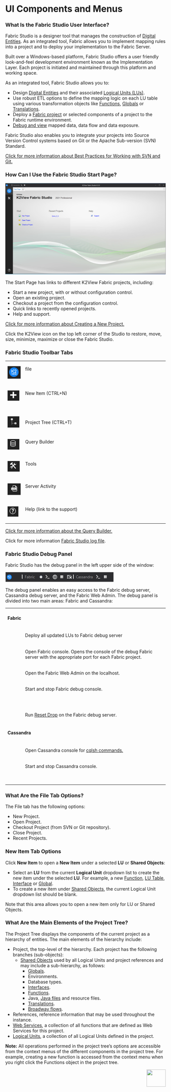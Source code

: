 # UI Components and Menus

### What Is the Fabric Studio User Interface?
Fabric Studio is a designer tool that manages the construction of [Digital Entities](/articles/01_fabric_overview/02_fabric_glossary.md#digital-entity). As an integrated tool, Fabric allows you to implement mapping rules into a project and to deploy your implementation to the Fabric Server.

Built over a Windows-based platform, Fabric Studio offers a user friendly look-and-feel development environment known as the Implementation Layer. Each project is initiated and maintained through this platform and working space. 

As an integrated tool, Fabric Studio allows you to:
* Design [Digital Entities](/articles/01_fabric_overview/02_fabric_glossary.md#digital-entity) and their associated [Logical Units (LUs)](/articles/03_logical_units/01_LU_overview.md).
* Use robust ETL options to define the mapping logic on each LU table using various transformation objects like [Functions](/articles/07_table_population/08_project_functions.md), [Globals](/articles/08_globals/01_globals_overview.md) or [Translations](/articles/09_translations/01_translations_overview_and_use_cases.md).
* Deploy a [Fabric project](/articles/04_fabric_studio/05_creating_a_new_project.md) or selected components of a project to the Fabric runtime environment. 
* [Debug and view](/articles/13_LUDB_viewer_and_studio_debug_capabilities/01_data_viewer.md) mapped data, data flow and data exposure. 

Fabric Studio also enables you to integrate your projects into Source Version Control systems based on Git or the Apache Sub-version (SVN) Standard.

[Click for more information about Best Practices for Working with SVN and Git.](/articles/04_fabric_studio/07_best_practices_for_working_with_GIT_and_SVN.md)

### How Can I Use the Fabric Studio Start Page?

![image](images/04_01_01_start_a_page.png)

The Start Page has links to different K2View Fabric projects, including: 
* Start a new project, with or without configuration control. 
* Open an existing project.
* Checkout a project from the configuration control.
* Quick links to recently opened projects. 
* Help and support. 

[Click for more information about Creating a New Project.](/articles/04_fabric_studio/05_creating_a_new_project.md)

Click the K2View icon on the top left corner of the Studio to restore, move, size, minimize, maximize or close the Fabric Studio.

### Fabric Studio Toolbar Tabs

<table>
<tbody>
<tr>
 <td width="60pxl" valign="top"><p><img src="images/04_01_02_icon1.png" alt="" /></p></td>
<td width="600pxl" valign="top">
<p>file</p>
</td>
</tr>
<tr>
<td width="60pxl" valign="top"><p><img src="images/04_01_02_icon2.png" alt="" /></p></td>
<td width="600pxl" valign="top">
<p>New Item (CTRL+N)</p>
<p>&nbsp;</p>
</td>
</tr>
<tr>
<td width="60pxl" valign="top"><p><img src="images/04_01_02_icon3.png" alt="" /></p></td>
<td width="600pxl" valign-"top">
<p>Project Tree (CTRL+T)</p>
</td>
</tr>
<tr>
<td width="60pxl" valign="top"><p><img src="images/04_01_02_icon4.png" alt="" /></p></td>
<td width="600pxl" valign="top">
<p>Query Builder</p>
</td>
</tr>
<tr>
<td width="60pxl" valign="top"><p><img src="images/04_01_02_icon5.png" alt="" /></p></td>
<td width="600pxl" valign="top">
<p>Tools</p>
</td>
</tr>
<tr>
<td width="60pxl" valign="top"><p><img src="images/04_01_02_icon6.png" alt="" /></p></td>
<td width="600pxl" valign="top">
<p>Server Activity</p>
</td>
</tr>
<tr>
<td width="60pxl" valign="top"><p><img src="images/04_01_02_icon7.png" alt="" /></p></td>
<td width="600pxl" valign="top">
<p>Help (link to the support)</p>
</td>
</tr>
</tbody>
</table>




[Click for more information about the Query Builder.](/articles/11_query_builder/01_query_builder_overview.md#query-builder-overview)

Click for more information [Fabric Studio log file](/articles/13_LUDB_viewer_and_studio_debug_capabilities/02_fabric_studio_log_files.md).

### Fabric Studio Debug Panel

Fabric Studio has the debug panel in the left upper side of the window:

![debug toolbar](images/fabric_studio_debug_panel.png)

 The debug panel enables an easy access to the Fabric debug server, Cassandra debug server, and the Fabric Web Admin. The debug panel is divided into two main areas: Fabric and Cassandra:

<table>
<tbody>
<tr>
<td colspan="2" width="660pxl">
<p><h4>Fabric</p>
</td>
</tr>    
<tr>
<td width="60pxl" valign="top"><p>
    <img src="images/deploy_LUs_to_debug_server.png" alt="" /></p></td>
<td width="600pxl" valign="top">
<p>Deploy all updated LUs to Fabric debug server</p>
</td>
</tr>
<tr>
<td width="60pxl" valign="top"><p>
    <img src="images/open_debug_server_or_cassandra.png" alt="" /></p></td>
<td width="600pxl" valign="top">
<p>Open Fabric console. Opens the console of the debug Fabric server with the appropriate port for each Fabric project.</p>
</td>
</tr>
<tr>
<td width="60pxl" valign="top"><p>
    <img src="images/open_web_admin.png" alt="" /></p></td>
<td width="600pxl" valign="top">
<p>Open the Fabric Web Admin on the localhost.</p>
</td>
</tr>
<tr>
<td width="60pxl" valign="top">
<p><img src="images/start_fabric.png" alt="" /></p>
<p><img src="images/stop_cassandra_or_fabric.png" alt="" /></p>
</td>
<td width="600pxl" valign="top">
<p>Start and stop Fabric debug console.</p>
</td>
</tr>
<tr>
<td width="60pxl" valign="top"><p>
    <img src="images/run_reset_drop.png" alt="" /></p></td>
<td width="600pxl" valign="top">
<p>Run <a href="/articles/02_fabric_architecture/03_fabric_basics_getting_started.md#reset-fabric">Reset Drop</a> on the Fabric debug server.</p>
</td>
</tr>
<tr>
<td colspan="2" width="660pxl">
<p><h4>Cassandra</p>
</td>
</tr>    
<tr>    
<tr>
<td width="60pxl" valign="top"><p>
    <img src="images/open_debug_server_or_cassandra.png" alt="" /></p></td>
<td width="600pxl" valign="top">
<p>Open Cassandra console for <a href="/articles/02_fabric_architecture/07_cassandra_basic_commands.md#cassandra-useful-commands">cqlsh commands.</a></p>
</td>
<tr>
<td width="60pxl" valign="top">
<p><img src="images/start_fabric.png" alt="" /></p>
<p><img src="images/stop_cassandra_or_fabric.png" alt="" /></p>
</td>
<td width="600pxl" valign="top">
<p>Start and stop Cassandra console.</p>
</td>
</tr>    
</tr>
</tbody>
</table>

### What Are the File Tab Options?

The File tab has the following options:
* New Project. 
* Open Project. 
* Checkout Project (from SVN or Git repository). 
* Close Project. 
* Recent Projects.

### New Item Tab Options
Click **New Item** to open a **New Item** under a selected **LU** or **Shared Objects**:
* Select an **LU** from the current **Logical Unit** dropdown list to create the new item under the selected **LU**. For example, a new [Function](/articles/07_table_population/11_3_creating_an_LUDB_function.md), [LU Table,](/articles/06_LU_tables/01_LU_tables_overview.md) [Interface](/articles/05_DB_interfaces/01_interfaces_overview.md) or [Global](/articles/08_globals/01_globals_overview.md).
* To create a new item under [Shared Objects](/articles/04_fabric_studio/12_shared_objects.md), the current Logical Unit dropdown list should be blank.

Note that this area allows you to open a new item only for LU or Shared Objects. 

### What Are the Main Elements of the Project Tree? 
The Project Tree displays the components of the current project as a hierarchy of entities. The main elements of the hierarchy include:
* Project, the top-level of the hierarchy. Each project has the following branches (sub-objects): 
  * [Shared Objects](/articles/04_fabric_studio/12_shared_objects.md) used by all Logical Units and project references and may include a sub-hierarchy, as follows:
    * [Globals](/articles/08_globals/01_globals_overview.md). 
    * Environments. 
    * Database types. 
    * [Interfaces](/articles/05_DB_interfaces/01_interfaces_overview.md). 
    * [Functions](/articles/07_table_population/08_project_functions.md).
    * Java, [Java files](/articles/04_fabric_studio/09_logic_files_and_categories.md) and resource files. 
    * [Translations](/articles/09_translations/01_translations_overview_and_use_cases.md). 
    * [Broadway flows](/articles/19_Broadway/01_broadway_overview.md). 
* References, reference information that may be used throughout the instance. 
* [Web Services](/articles/15_web_services_and_graphit/01_web_services_overview.md), a collection of all functions that are defined as Web Services for this project.
* [Logical Units](/articles/03_logical_units/01_LU_overview.md), a collection of all Logical Units defined in the project.

**Note:** All operations performed in the project tree’s options are accessible from the context menus of the different components in the project tree. For example, creating a new function is accessed from the context menu when you right click the Functions object in the project tree.

[<img align="right" width="60" height="54" src="/articles/images/Next.png">](/articles/04_fabric_studio/02_window_tab_context_menu.md)





